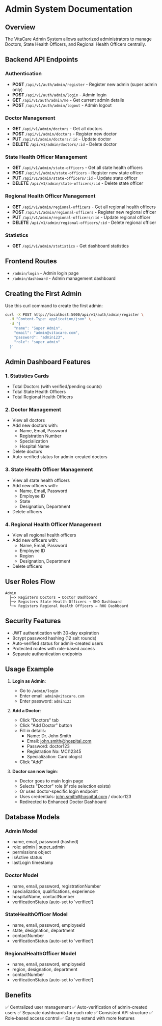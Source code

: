 # Admin System Documentation

## Overview
The VitaCare Admin System allows authorized administrators to manage Doctors, State Health Officers, and Regional Health Officers centrally.

## Backend API Endpoints

### Authentication
- **POST** `/api/v1/auth/admin/register` - Register new admin (super admin only)
- **POST** `/api/v1/auth/admin/login` - Admin login
- **GET** `/api/v1/auth/admin/me` - Get current admin details
- **POST** `/api/v1/auth/admin/logout` - Admin logout

### Doctor Management
- **GET** `/api/v1/admin/doctors` - Get all doctors
- **POST** `/api/v1/admin/doctors` - Register new doctor
- **PUT** `/api/v1/admin/doctors/:id` - Update doctor
- **DELETE** `/api/v1/admin/doctors/:id` - Delete doctor

### State Health Officer Management
- **GET** `/api/v1/admin/state-officers` - Get all state health officers
- **POST** `/api/v1/admin/state-officers` - Register new state officer
- **PUT** `/api/v1/admin/state-officers/:id` - Update state officer
- **DELETE** `/api/v1/admin/state-officers/:id` - Delete state officer

### Regional Health Officer Management
- **GET** `/api/v1/admin/regional-officers` - Get all regional health officers
- **POST** `/api/v1/admin/regional-officers` - Register new regional officer
- **PUT** `/api/v1/admin/regional-officers/:id` - Update regional officer
- **DELETE** `/api/v1/admin/regional-officers/:id` - Delete regional officer

### Statistics
- **GET** `/api/v1/admin/statistics` - Get dashboard statistics

## Frontend Routes

- `/admin/login` - Admin login page
- `/admin/dashboard` - Admin management dashboard

## Creating the First Admin

Use this curl command to create the first admin:

```bash
curl -X POST http://localhost:5000/api/v1/auth/admin/register \
  -H "Content-Type: application/json" \
  -d '{
    "name": "Super Admin",
    "email": "admin@vitacare.com",
    "password": "admin123",
    "role": "super_admin"
  }'
```

## Admin Dashboard Features

### 1. Statistics Cards
- Total Doctors (with verified/pending counts)
- Total State Health Officers
- Total Regional Health Officers

### 2. Doctor Management
- View all doctors
- Add new doctors with:
  - Name, Email, Password
  - Registration Number
  - Specialization
  - Hospital Name
- Delete doctors
- Auto-verified status for admin-created doctors

### 3. State Health Officer Management
- View all state health officers
- Add new officers with:
  - Name, Email, Password
  - Employee ID
  - State
  - Designation, Department
- Delete officers

### 4. Regional Health Officer Management
- View all regional health officers
- Add new officers with:
  - Name, Email, Password
  - Employee ID
  - Region
  - Designation, Department
- Delete officers

## User Roles Flow

```
Admin
  ├─> Registers Doctors → Doctor Dashboard
  ├─> Registers State Health Officers → SHO Dashboard
  └─> Registers Regional Health Officers → RHO Dashboard
```

## Security Features

- JWT authentication with 30-day expiration
- Bcrypt password hashing (12 salt rounds)
- Auto-verified status for admin-created users
- Protected routes with role-based access
- Separate authentication endpoints

## Usage Example

1. **Login as Admin**:
   - Go to `/admin/login`
   - Enter email: `admin@vitacare.com`
   - Enter password: `admin123`

2. **Add a Doctor**:
   - Click "Doctors" tab
   - Click "Add Doctor" button
   - Fill in details:
     - Name: Dr. John Smith
     - Email: john.smith@hospital.com
     - Password: doctor123
     - Registration No: MCI12345
     - Specialization: Cardiologist
   - Click "Add"

3. **Doctor can now login**:
   - Doctor goes to main login page
   - Selects "Doctor" role (if role selection exists)
   - Or uses doctor-specific login endpoint
   - Uses credentials: john.smith@hospital.com / doctor123
   - Redirected to Enhanced Doctor Dashboard

## Database Models

### Admin Model
- name, email, password (hashed)
- role: admin | super_admin
- permissions object
- isActive status
- lastLogin timestamp

### Doctor Model
- name, email, password, registrationNumber
- specialization, qualifications, experience
- hospitalName, contactNumber
- verificationStatus (auto-set to 'verified')

### StateHealthOfficer Model
- name, email, password, employeeId
- state, designation, department
- contactNumber
- verificationStatus (auto-set to 'verified')

### RegionalHealthOfficer Model
- name, email, password, employeeId
- region, designation, department
- contactNumber
- verificationStatus (auto-set to 'verified')

## Benefits

✅ Centralized user management
✅ Auto-verification of admin-created users
✅ Separate dashboards for each role
✅ Consistent API structure
✅ Role-based access control
✅ Easy to extend with more features
